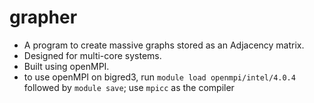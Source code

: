# grapher

- A program to create massive graphs stored as an Adjacency matrix.
- Designed for multi-core systems.
- Built using openMPI.
- to use openMPI on bigred3, run ```module load openmpi/intel/4.0.4``` followed by ```module save```; use ```mpicc``` as the compiler

